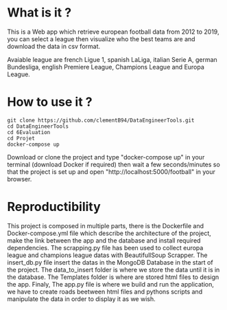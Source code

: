 
# What is it ?

This is a Web app which retrieve european football data from 2012 to 2019, you can select a league then visualize who the best teams are and download the data in csv format. 

Avaiable league are french Ligue 1, spanish LaLiga, italian Serie A, german Bundesliga, english Premiere League, Champions League and Europa League.



# How to use it ?
```
git clone https://github.com/clementB94/DataEngineerTools.git
cd DataEngineerTools
cd 6Evaluation
cd Projet
docker-compose up
```

Download or clone the project and type "docker-compose up" in your terminal (download Docker if required) then wait a few seconds/minutes so that the project is set up and open "http://localhost:5000/football" in your browser.  


# Reproductibility

This project is composed in multiple parts, there is the Dockerfile and Docker-compose.yml file which describe the architecture of the project, make the link between the app and the database and install required dependencies. The scrapping.py file has been used to collect europa league and champions league datas with BeautifullSoup Scrapper. The insert_db.py file insert the datas in the MongoDB Database in the start of the project. The data_to_insert folder is where we store the data until it is in the database. The Templates folder is where are stored html files to design the app. Finaly, The app.py file is where we build and run the application, we have to create roads beetween html files and pythons scripts and manipulate the data in order to display it as we wish.
